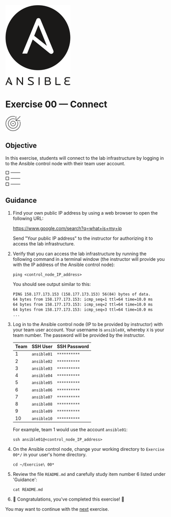 ![Ansible logo](../img/ansible.png)

# Exercise 00 — Connect

![Goals](../img/goals.png)

## Objective

In this exercise, students will connect to the lab infrastructure by logging in to the Ansible control node with their team user account.

![List](../img/list--checkbox.png)

## Guidance

1.  Find your own public IP address by using a web browser to open the following URL:

    <https://www.google.com/search?q=what+is+my+ip>

    Send "Your public IP address" to the instructor for authorizing it to access the lab infrastructure.

2.  Verify that you can access the lab infrastructure by running the following command in a terminal window (the instructor will provide you with the IP address of the Ansible control node):

    ```shell
    ping <control_node_IP_address>
    ```

    You should see output similar to this:

        PING 158.177.173.153 (158.177.173.153) 56(84) bytes of data.
        64 bytes from 158.177.173.153: icmp_seq=1 ttl=64 time=10.0 ms
        64 bytes from 158.177.173.153: icmp_seq=2 ttl=64 time=10.0 ms
        64 bytes from 158.177.173.153: icmp_seq=3 ttl=64 time=10.0 ms
        ...

3.  Log in to the Ansible control node (IP to be provided by instructor) with your team user account. Your username is `ansible0X`, whereby `X` is your team number. The password will be provided by the instructor.

    | Team | SSH User    | SSH Password |
    | ---- | ----------- | ------------ |
    | 1    | `ansible01` | `**********` |
    | 2    | `ansible02` | `**********` |
    | 3    | `ansible03` | `**********` |
    | 4    | `ansible04` | `**********` |
    | 5    | `ansible05` | `**********` |
    | 6    | `ansible06` | `**********` |
    | 7    | `ansible07` | `**********` |
    | 8    | `ansible08` | `**********` |
    | 9    | `ansible09` | `**********` |
    | 10   | `ansible10` | `**********` |

    For example, team 1 would use the account `ansible01`:

    ```shell
    ssh ansible01@<control_node_IP_address>
    ```

4.  On the Ansible control node, change your working directory to `Exercise 00*/` in your user's home directory.

    ```shell
    cd ~/Exercise\ 00*
    ```

5.  Review the file `README.md` and carefully study item number 6 listed under 'Guidance':

    ```shell
    cat README.md
    ```

6.  🎉 Congratulations, you've completed this exercise! 🎉

You may want to continue with the [next](../Exercise%2001%20-%20SSH%20Keys) exercise.
